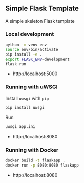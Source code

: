 ## Simple Flask Template

A simple skeleton Flask template

### Local development

```sh
python -m venv env
source env/bin/activate
pip install -e .
export FLASK_ENV=development
flask run
```

- http://localhost:5000

### Running with uWSGI

Install `uwsgi` with `pip`  

```shell script
pip install uwsgi
```

Run

```sh
uwsgi app.ini
```

- http://localhost:8080

### Running with Docker

```sh
docker build -t flaskapp .
docker run -p 8080:8080 flaskapp
```

- http://localhost:8080